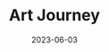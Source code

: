 ---
title: "Art Journey"
description: "
                I've been drawing ever since I was in elementary school, and I even got to paint one of the walls of my middle school. At the start of college, I decided to take things more seriously and bought a sketch tablet and more drawing supplies. Ever since then, in my free time, I have been learning more drawing techniques and have started making stand-alone pieces. Here you can see some of the stuff I have made. 
                "
date: 2023-06-03
thumbnail: https://aryashetty08.github.io/assets/img/art-thumbnail.png
link: 
---